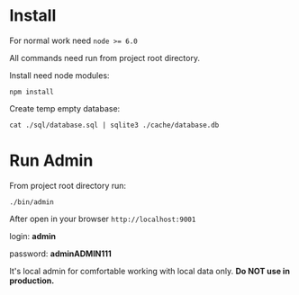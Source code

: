 # Install

For normal work need `node >= 6.0`

All commands need run from project root directory.

Install need node modules:
```
npm install
```
Create temp empty database:
```
cat ./sql/database.sql | sqlite3 ./cache/database.db
```


# Run Admin

From project root directory run:
```
./bin/admin
```

After open in your browser `http://localhost:9001`

login: **admin**

password: **adminADMIN111**

It's local admin for comfortable working with local data only.
**Do NOT use in production.**
